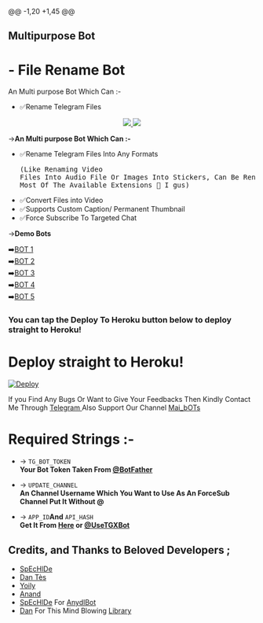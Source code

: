 
@@ -1,20 +1,45 @@
## Multipurpose Bot 
# - File Rename Bot

An Multi purpose Bot Which Can :-
* ✅Rename Telegram Files 
<p align="center">
  <a href="https://github.com/No-OnE-Kn0wS-Me/FileRenameBot/stargazers">
    <img src="https://img.shields.io/github/stars/No-OnE-Kn0wS-Me/FileRenameBot?style=social">

  </a>

  <a href="https://github.com/No-OnE-Kn0wS-Me/FileRenameBot/fork">
    <img src="https://img.shields.io/github/forks/No-OnE-Kn0wS-Me/FileRenameBot?label=Fork&style=social">

  </a>  
</p>

->**An Multi purpose Bot Which Can :-**
* ✅Rename Telegram Files Into Any Formats <pre>(Like Renaming Video Files Into Audio File Or Images Into Stickers, Can Be Rename Any File To Most Of The Available Extensions 🤔 I gus) </pre>
* ✅Convert Files into Video
* ✅Supports Custom Caption/ Permanent Thumbnail
* ✅Force Subscribe To Targeted Chat

->**Demo Bots**

➡️[BOT 1](https://t.me/rename1robot)    
➡️[BOT 2](https://t.me/rename2robot)    
➡️[BOT 3](https://t.me/rename3robot)    
➡️[BOT 4](https://t.me/rename4robot)   
➡️[BOT 5](https://t.me/rename5robot)

### You can tap the Deploy To Heroku button below to deploy straight to Heroku!

# Deploy straight to Heroku!

[![Deploy](https://www.herokucdn.com/deploy/button.svg)](https://heroku.com/deploy?template=https://github.com/mrmalikoffl/FileRenameBot)

If you Find Any Bugs Or Want to Give Your Feedbacks Then Kindly Contact Me Through [Telegram ](https://telegram.dog/No_OnE_Kn0wS_Me) 
Also Support Our Channel [Mai_bOTs](https://telegram.dog/Mai_bOTs) 
# Required Strings :-

* -> `TG_BOT_TOKEN`<br> **Your Bot Token Taken From [@BotFather](https://t.me/botfather)**

* -> `UPDATE_CHANNEL`<br> **An Channel Username Which You Want to Use As An ForceSub Channel Put It Without @**

* -> `APP_ID`__And__ `API_HASH`<br>**Get It From [Here](http://www.my.telegram.org) or [@UseTGXBot](http://www.telegram.dog/UseTGXBot)**

## Credits, and Thanks to Beloved Developers ;

* [SpEcHlDe](https://telegram.dog/SpEcHlDe) 
* [Dan Tès](https://telegram.dog/haskell) 
* [Yoily](https://telegram.dog/YoilyL)
* [Anand](https://telegram.dog/Anandpskerala)
* [SpEcHlDe](https://telegram.dog/SpEcHlDe) For [AnydlBot](https://github.com/SpEcHiDe/AnyDLBot)
* [Dan](https://github.com/delivrance) For This Mind Blowing [Library](https://github.com/pyrogram/pyrogram)
